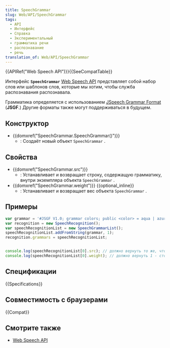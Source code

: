 ```yaml
---
title: SpeechGrammar
slug: Web/API/SpeechGrammar
tags:
  - API
  - Интерфейс
  - Справка
  - Экспериментальный
  - грамматика речи
  - распознавание
  - речь
translation_of: Web/API/SpeechGrammar
---
```


{{APIRef("Web Speech API")}}{{SeeCompatTable}}

Интерфейс **`SpeechGrammar`** [Web Speech API](/ru/docs/Web/API/Web_Speech_API) представляет собой набор слов или шаблонов слов, которые мы хотим, чтобы служба распознавания распознавала.

Грамматика определяется с использованием [JSpeech Grammar Format](http://www.w3.org/TR/jsgf/) (**JSGF**.) Другие форматы также могут поддерживаться в будущем.

## Конструктор

- {{domxref("SpeechGrammar.SpeechGrammar()")}}
  - : Создаёт новый объект `SpeechGrammar` .

## Свойства

- {{domxref("SpeechGrammar.src")}}
  - : Устанавливает и возвращает строку, содержащую грамматику, внутри экземпляра объекта `SpeechGrammar` .
- {{domxref("SpeechGrammar.weight")}} {{optional_inline}}
  - : Устанавливает и возвращает вес объекта `SpeechGrammar` .

## Примеры

```js
var grammar = '#JSGF V1.0; grammar colors; public <color> = aqua | azure | beige | bisque | black | blue | brown | chocolate | coral | crimson | cyan | fuchsia | ghostwhite | gold | goldenrod | gray | green | indigo | ivory | khaki | lavender | lime | linen | magenta | maroon | moccasin | navy | olive | orange | orchid | peru | pink | plum | purple | red | salmon | sienna | silver | snow | tan | teal | thistle | tomato | turquoise | violet | white | yellow ;'
var recognition = new SpeechRecognition();
var speechRecognitionList = new SpeechGrammarList();
speechRecognitionList.addFromString(grammar, 1);
recognition.grammars = speechRecognitionList;


console.log(speechRecognitionList[0].src); // должно вернуть то же, что и содержимое переменной gramar
console.log(speechRecognitionList[0].weight); // должно вернуть 1 - столько же, сколько указано в 4-й строчке.
```

## Спецификации

{{Specifications}}

## Совместимость с браузерами

{{Compat}}

## Смотрите также

- [Web Speech API](/ru/docs/Web/API/Web_Speech_API)
